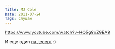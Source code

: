```yaml
---
Title: MJ Cole
Date: 2011-07-24
Tags: слушаю
---
```


https://www.youtube.com/watch?v=HQ5g8oZ9EA8

И еще один [на десерт](http://soundcloud.com/mj-cole/ventoux/) :)